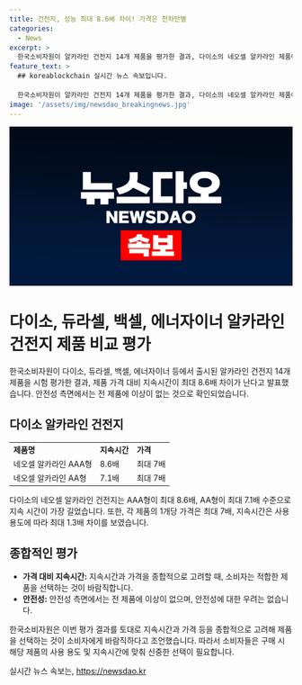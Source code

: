 ```yaml
---
title: 건전지, 성능 최대 8.6배 차이! 가격은 천차만별
categories:
  - News
excerpt: >
  한국소비자원이 알카라인 건전지 14개 제품을 평가한 결과, 다이소의 네오셀 알카라인 제품이 AAA형은 8.6배, AA형은 7.1배의 최대 지속시간을 보였다. 1개당 가격은 최대 7배, 지속시간은 최대 1.3배 차이를 보였으며, 안전성에는 이상이 없었다. 전체적으로 가격 대비 지속시간을 고려해 제품을 선택하는 것이 중요하다는 조언이다. (#소비자원 #건전지)
feature_text: >
  ## koreablockchain 실시간 뉴스 속보입니다.

  한국소비자원이 알카라인 건전지 14개 제품을 평가한 결과, 다이소의 네오셀 알카라인 제품이 AAA형은 8.6배, AA형은 7.1배의 최대 지속시간을 보였다. 1개당 가격은 최대 7배, 지속시간은 최대 1.3배 차이를 보였으며, 안전성에는 이상이 없었다. 전체적으로 가격 대비 지속시간을 고려해 제품을 선택하는 것이 중요하다는 조언이다. (#소비자원 #건전지)
image: '/assets/img/newsdao_breakingnews.jpg'
---
```


<p><img src="/assets/img/newsdao_breakingnews.jpg" alt="koreablockchain 속보" /></p>

<h1>다이소, 듀라셀, 백셀, 에너자이너 알카라인 건전지 제품 비교 평가</h1>

<p data-ke-size="size16">한국소비자원이 다이소, 듀라셀, 백셀, 에너자이너 등에서 출시된 알카라인 건전지 14개 제품을 시험 평가한 결과, 제품 가격 대비 지속시간이 최대 8.6배 차이가 난다고 발표했습니다. 안전성 측면에서는 전 제품에 이상이 없는 것으로 확인되었습니다.</p>

<h2 data-ke-size="size26">다이소 알카라인 건전지</h2>

<table>
  <tr>
    <td><b>제품명</b></td>
    <td><b>지속시간</b></td>
    <td><b>가격</b></td>
  </tr>
  <tr>
    <td>네오셀 알카라인 AAA형</td>
    <td>8.6배</td>
    <td>최대 7배</td>
  </tr>
  <tr>
    <td>네오셀 알카라인 AA형</td>
    <td>7.1배</td>
    <td>최대 7배</td>
  </tr>
</table>

<p data-ke-size="size16">다이소의 네오셀 알카라인 건전지는 AAA형이 최대 8.6배, AA형이 최대 7.1배 수준으로 지속 시간이 가장 길었습니다. 또한, 각 제품의 1개당 가격은 최대 7배, 지속시간은 사용 용도에 따라 최대 1.3배 차이를 보였습니다.</p>

<h2 data-ke-size="size26">종합적인 평가</h2>

<ul>
  <li><b>가격 대비 지속시간:</b> 지속시간과 가격을 종합적으로 고려할 때, 소비자는 적합한 제품을 선택하는 것이 바람직합니다.</li>
  <li><b>안전성:</b> 안전성 측면에서는 전 제품에 이상이 없으며, 안전성에 대한 우려는 없습니다.</li>
</ul>

<p data-ke-size="size16">한국소비자원은 이번 평가 결과를 토대로 지속시간과 가격 등을 종합적으로 고려해 제품을 선택하는 것이 소비자에게 바람직하다고 조언했습니다. 따라서 소비자들은 구매 시 해당 제품의 사용 용도 및 지속시간에 맞춰 신중한 선택이 필요합니다.</p>
실시간 뉴스 속보는, <a href="https://newsdao.kr" rel="dofollow">https://newsdao.kr</a>



